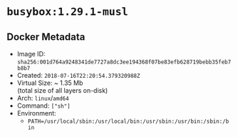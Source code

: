 # `busybox:1.29.1-musl`

## Docker Metadata

- Image ID: `sha256:001d764a9248341de7727a8dc3ee194368f07be83efb628719bebb35feb7b8b7`
- Created: `2018-07-16T22:20:54.379320988Z`
- Virtual Size: ~ 1.35 Mb  
  (total size of all layers on-disk)
- Arch: `linux`/`amd64`
- Command: `["sh"]`
- Environment:
  - `PATH=/usr/local/sbin:/usr/local/bin:/usr/sbin:/usr/bin:/sbin:/bin`

